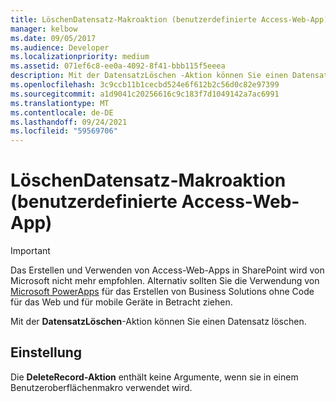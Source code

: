 ```yaml
---
title: LöschenDatensatz-Makroaktion (benutzerdefinierte Access-Web-App)
manager: kelbow
ms.date: 09/05/2017
ms.audience: Developer
ms.localizationpriority: medium
ms.assetid: 071ef6c8-ee0a-4092-8f41-bbb115f5eeea
description: Mit der DatensatzLöschen -Aktion können Sie einen Datensatz löschen.
ms.openlocfilehash: 3c9ccb11b1cecbd524e6f612b2c56d0c82e97399
ms.sourcegitcommit: a1d9041c20256616c9c183f7d1049142a7ac6991
ms.translationtype: MT
ms.contentlocale: de-DE
ms.lasthandoff: 09/24/2021
ms.locfileid: "59569706"
---
```

# <a name="deleterecord-macro-action-access-custom-web-app"></a>LöschenDatensatz-Makroaktion (benutzerdefinierte Access-Web-App)

> [!IMPORTANT]
> Das Erstellen und Verwenden von Access-Web-Apps in SharePoint wird von Microsoft nicht mehr empfohlen. Alternativ sollten Sie die Verwendung von [Microsoft PowerApps](https://powerapps.microsoft.com/en-us/) für das Erstellen von Business Solutions ohne Code für das Web und für mobile Geräte in Betracht ziehen. 
  
Mit der **DatensatzLöschen**-Aktion können Sie einen Datensatz löschen. 
  
## <a name="setting"></a>Einstellung

Die **DeleteRecord-Aktion** enthält keine Argumente, wenn sie in einem Benutzeroberflächenmakro verwendet wird. 
  

